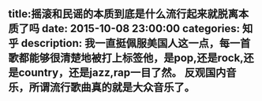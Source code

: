 title:摇滚和民谣的本质到底是什么流行起来就脱离本质了吗
date: 2015-10-08   23:00:00 
categories: 知乎 
 description: 我一直挺佩服美国人这一点，每一首歌都能够很清楚地被打上标签他，是pop,还是rock,还是country，还是jazz,rap一目了然。 反观国内音乐，所谓流行歌曲真的就是大众音乐了。
  --- 
 